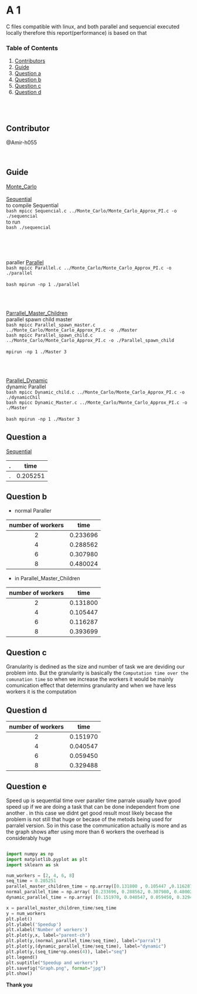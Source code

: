 # A 1
C files compatible with linux, and both parallel and sequencial executed locally therefore this report(performance) is based on that

### Table of Contents
1. [Contributors](#Contributor)
2. [Guide](#Guide)
3. [Question a](#Question-a)
4. [Question b](#Question-b)
5. [Question c](#Question-c)
6. [Question d](#Question-d)
</br>
</br>

## Contributor

@Amir-h055

</br>

##  Guide

[Monte_Carlo](Monte_Carlo)
</br>
</br>
[Sequential](Sequential)
</br> to compile Sequential
</br>```bash mpicc Sequencial.c ../Monte_Carlo/Monte_Carlo_Approx_PI.c -o ./sequencial```
</br>to run
</br>```bash ./sequencial```

</br>
</br>

</br>paraller
[Parallel](Parallel)
</br>```bash mpicc Parallel.c ../Monte_Carlo/Monte_Carlo_Approx_PI.c -o ./parallel ```
</br>
</br>```bash mpirun -np 1 ./parallel ```

</br>
</br>

[Parrallel_Master_Children](Parrallel_Master_Children)
</br>parallel spawn child master
</br>```bash mpicc Parallel_spawn_master.c ../Monte_Carlo/Monte_Carlo_Approx_PI.c -o ./Master ```
</br>```bash mpicc Parallel_spawn_child.c ../Monte_Carlo/Monte_Carlo_Approx_PI.c -o ./Parallel_spawn_child ```
</br>
</br>```mpirun -np 1 ./Master 3 ```

</br>
</br>

[Parallel_Dynamic](Parallel_Dynamic)
</br>dynamic Parallel
</br>```bash mpicc Dynamic_child.c ../Monte_Carlo/Monte_Carlo_Approx_PI.c -o ./dynamicChil ```
</br>```bash mpicc Dynamic_Master.c ../Monte_Carlo/Monte_Carlo_Approx_PI.c -o ./Master ```
</br>
</br>```bash mpirun -np 1 ./Master 3 ```




## Question a
[Sequential](/Sequential)

 .| **time** | 
:---: | ---
 .| 0.205251


## Question b
- normal Paraller

**number of workers** | **time**
:---: | ---
2 | 0.233696
4 | 0.288562
6 | 0.307980
8 | 0.480024


- in Parallel_Master_Children

**number of workers** | **time**
:---: | ---
2 | 0.131800
4 | 0.105447
6 | 0.116287
8 | 0.393699

## Question c
Granularity is dedined as the size and number of task we are deviding our problem into.
But the granularity is basically the `Computation time over the comunation time` so when we increase the workers it would be mainly comunication effect that determins granularity and when we have less workers it is the computation

## Question d

**number of workers** | **time**
:---: | ---
2 | 0.151970
4 | 0.040547
6 | 0.059450
8 | 0.329488

## Question e
Speed up is sequential time over paraller time
parrale usually have good speed up if we are doing a task that can be done independent from one another . in this case we didnt get good result most likely becase the problem is not still that huge or becase of the metods being used for parralel version. So in this case the communication actually is more and as the graph shows after using more than 6 workers the overhead is considerably huge

```python

import numpy as np
import matplotlib.pyplot as plt
import sklearn as sk

num_workers = [2, 4, 6, 8]
seq_time = 0.205251
parallel_master_children_time = np.array([0.131800 , 0.105447 ,0.116287 ,0.393699])
normal_parallel_time = np.array( [0.233696, 0.288562, 0.307980, 0.480024])
dynamic_parallel_time = np.array( [0.151970, 0.040547, 0.059450, 0.329488])

x = parallel_master_children_time/seq_time
y = num_workers
plt.plot()
plt.ylabel('Speedup')
plt.xlabel('Number of workers')
plt.plot(y,x, label="parent-ch")
plt.plot(y,(normal_parallel_time/seq_time), label="parral")
plt.plot(y,(dynamic_parallel_time/seq_time), label="dynamic")
plt.plot(y,(seq_time*np.ones(4)), label="seq")
plt.legend()
plt.suptitle("Speedup and workers")
plt.savefig("Graph.png", format="jpg")
plt.show()


```



**Thank you**



